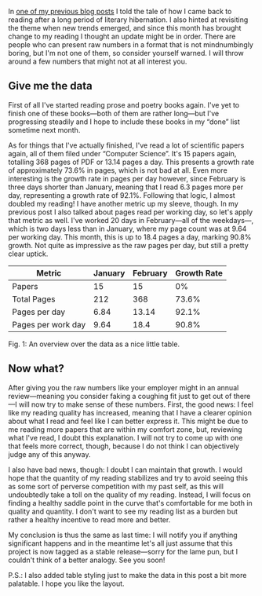 In [one of my previous blog posts](http://blog.veitheller.de/Reading_%E2%80%94_The_First_Month.html)
I told the tale of how I came back to reading after a long period of literary
hibernation. I also hinted at revisiting the theme when new trends emerged,
and since this month has brought change to my reading I thought an update
might be in order. There are people who can present raw numbers in a format
that is not mindnumbingly boring, but I'm not one of them, so consider
yourself warned. I will throw around a few numbers that might not at all
interest you.

## Give me the data

First of all I've started reading prose and poetry books again. I've yet to
finish one of these books—both of them are rather long—but I've progressing
steadily and I hope to include these books in my “done” list sometime next
month.

As for things that I've actually finished, I've read a lot of scientific
papers again, all of them filed under “Computer Science”. It's 15 papers
again, totalling 368 pages of PDF or 13.14 pages a day. This presents a
growth rate of approximately 73.6% in pages, which is not bad at all. Even
more interesting is the growth rate in pages per day however, since February
is three days shorter than January, meaning that I read 6.3 pages more per
day, representing a growth rate of 92.1%. Following that logic, I almost
doubled my reading! I have another metric up my sleeve, though. In my previous
post I also talked about pages read per working day, so let's apply that
metric as well. I've worked 20 days in February—all of the weekdays—, which
is two days less than in January, where my page count was at 9.64 per working
day. This month, this is up to 18.4 pages a day, marking 90.8% growth. Not
quite as impressive as the raw pages per day, but still a pretty clear uptick.

| Metric             | January | February | Growth Rate |
| ------------------ | ------- | -------- | ----------- |
| Papers             | 15      | 15       | 0%          |
| Total Pages        | 212     | 368      | 73.6%       |
| Pages per day      | 6.84    | 13.14    | 92.1%       |
| Pages per work day | 9.64    | 18.4     | 90.8%       |
<div class="figure-label">Fig. 1: An overview over the data as a nice little table.</div>

## Now what?

After giving you the raw numbers like your employer might in an annual
review—meaning you consider faking a coughing fit just to get out of there—I
will now try to make sense of these numbers. First, the good news: I feel like
my reading quality has increased, meaning that I have a clearer opinion about
what I read and feel like I can better express it. This might be due to me
reading more papers that are within my comfort zone, but, reviewing what I've
read, I doubt this explanation. I will not try to come up with one that feels
more correct, though, because I do not think I can objectively judge any of this
anyway.

I also have bad news, though: I doubt I can maintain that growth. I would hope
that the quantity of my reading stabilizes and try to avoid seeing this as some
sort of perverse competition with my past self, as this will undoubtedly take a
toll on the quality of my reading. Instead, I will focus on finding a healthy
saddle point in the curve that's comfortable for me both in quality and quantity.
I don't want to see my reading list as a burden but rather a healthy incentive to
read more and better.

My conclusion is thus the same as last time: I will notify you if anything significant
happens and in the meantime let's all just assume that this project is now tagged
as a stable release—sorry for the lame pun, but I couldn't think of a better analogy.
See you soon!

P.S.: I also added table styling just to make the data in this post a bit more palatable.
I hope you like the layout.
